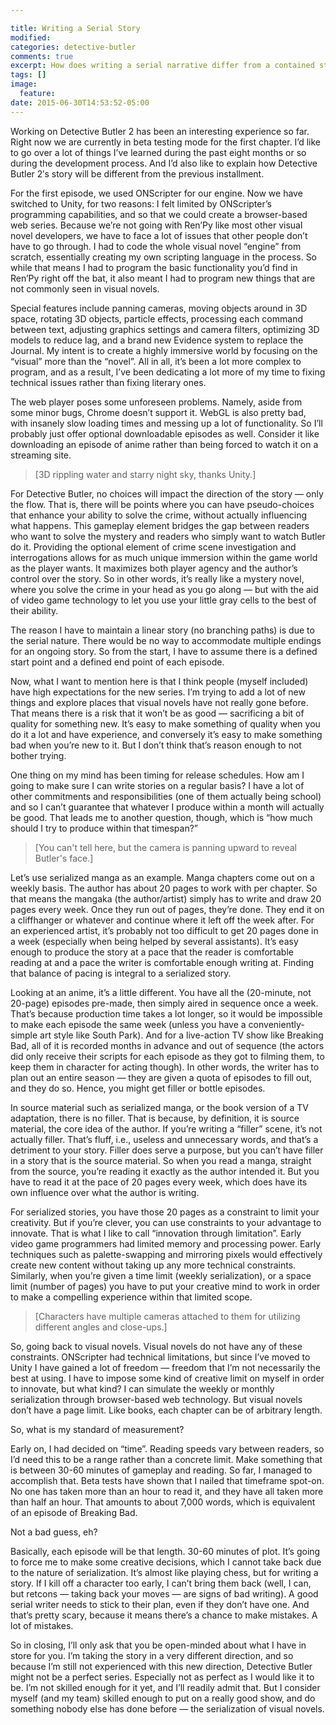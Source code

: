 ```yaml
---

title: Writing a Serial Story
modified:
categories: detective-butler
comments: true
excerpt: How does writing a serial narrative differ from a contained story?
tags: []
image:
  feature:
date: 2015-06-30T14:53:52-05:00
---
```


Working on Detective Butler 2 has been an interesting experience so far. Right now we are currently in beta testing mode for the first chapter. I’d like to go over a lot of things I’ve learned during the past eight months or so during the development process. And I’d also like to explain how Detective Butler 2′s story will be different from the previous installment.

For the first episode, we used ONScripter for our engine. Now we have switched to Unity, for two reasons: I felt limited by ONScripter’s programming capabilities, and so that we could create a browser-based web series. Because we’re not going with Ren’Py like most other visual novel developers, we have to face a lot of issues that other people don’t have to go through. I had to code the whole visual novel “engine” from scratch, essentially creating my own scripting language in the process. So while that means I had to program the basic functionality you’d find in Ren’Py right off the bat, it also meant I had to program new things that are not commonly seen in visual novels.

Special features include panning cameras, moving objects around in 3D space, rotating 3D objects, particle effects, processing each command between text, adjusting graphics settings and camera filters, optimizing 3D models to reduce lag, and a brand new Evidence system to replace the Journal. My intent is to create a highly immersive world by focusing on the “visual” more than the “novel”. All in all, it’s been a lot more complex to program, and as a result, I’ve been dedicating a lot more of my time to fixing technical issues rather than fixing literary ones.

The web player poses some unforeseen problems. Namely, aside from some minor bugs, Chrome doesn’t support it. WebGL is also pretty bad, with insanely slow loading times and messing up a lot of functionality. So I’ll probably just offer optional downloadable episodes as well. Consider it like downloading an episode of anime rather than being forced to watch it on a streaming site.

> [3D rippling water and starry night sky, thanks Unity.]

For Detective Butler, no choices will impact the direction of the story — only the flow. That is, there will be points where you can have pseudo-choices that enhance your ability to solve the crime, without actually influencing what happens. This gameplay element bridges the gap between readers who want to solve the mystery and readers who simply want to watch Butler do it. Providing the optional element of crime scene investigation and interrogations allows for as much unique immersion within the game world as the player wants. It maximizes both player agency and the author’s control over the story. So in other words, it’s really like a mystery novel, where you solve the crime in your head as you go along — but with the aid of video game technology to let you use your little gray cells to the best of their ability.

The reason I have to maintain a linear story (no branching paths) is due to the serial nature. There would be no way to accommodate multiple endings for an ongoing story. So from the start, I have to assume there is a defined start point and a defined end point of each episode.

Now, what I want to mention here is that I think people (myself included) have high expectations for the new series. I’m trying to add a lot of new things and explore places that visual novels have not really gone before. That means there is a risk that it won’t be as good — sacrificing a bit of quality for something new. It’s easy to make something of quality when you do it a lot and have experience, and conversely it’s easy to make something bad when you’re new to it. But I don’t think that’s reason enough to not bother trying.

One thing on my mind has been timing for release schedules. How am I going to make sure I can write stories on a regular basis? I have a lot of other commitments and responsibilities (one of them actually being school) and so I can’t guarantee that whatever I produce within a month will actually be good. That leads me to another question, though, which is “how much should I try to produce within that timespan?”

> [You can't tell here, but the camera is panning upward to reveal Butler's face.]

Let’s use serialized manga as an example. Manga chapters come out on a weekly basis. The author has about 20 pages to work with per chapter. So that means the mangaka (the author/artist) simply has to write and draw 20 pages every week. Once they run out of pages, they’re done. They end it on a cliffhanger or whatever and continue where it left off the week after. For an experienced artist, it’s probably not too difficult to get 20 pages done in a week (especially when being helped by several assistants). It’s easy enough to produce the story at a pace that the reader is comfortable reading at and a pace the writer is comfortable enough writing at. Finding that balance of pacing is integral to a serialized story.

Looking at an anime, it’s a little different. You have all the (20-minute, not 20-page) episodes pre-made, then simply aired in sequence once a week. That’s because production time takes a lot longer, so it would be impossible to make each episode the same week (unless you have a conveniently-simple art style like South Park). And for a live-action TV show like Breaking Bad, all of it is recorded months in advance and out of sequence (the actors did only receive their scripts for each episode as they got to filming them, to keep them in character for acting though). In other words, the writer has to plan out an entire season — they are given a quota of episodes to fill out, and they do so. Hence, you might get filler or bottle episodes.

In source material such as serialized manga, or the book version of a TV adaptation, there is no filler. That is because, by definition, it is source material, the core idea of the author. If you’re writing a “filler” scene, it’s not actually filler. That’s fluff, i.e., useless and unnecessary words, and that’s a detriment to your story. Filler does serve a purpose, but you can’t have filler in a story that is the source material. So when you read a manga, straight from the source, you’re reading it exactly as the author intended it. But you have to read it at the pace of 20 pages every week, which does have its own influence over what the author is writing.

For serialized stories, you have those 20 pages as a constraint to limit your creativity. But if you’re clever, you can use constraints to your advantage to innovate. That is what I like to call “innovation through limitation”. Early video game programmers had limited memory and processing power. Early techniques such as palette-swapping and mirroring pixels would effectively create new content without taking up any more technical constraints. Similarly, when you’re given a time limit (weekly serialization), or a space limit (number of pages) you have to put your creative mind to work in order to make a compelling experience within that limited scope.

> [Characters have multiple cameras attached to them for utilizing different angles and close-ups.]

So, going back to visual novels. Visual novels do not have any of these constraints. ONScripter had technical limitations, but since I’ve moved to Unity I have gained a lot of freedom — freedom that I’m not necessarily the best at using. I have to impose some kind of creative limit on myself in order to innovate, but what kind? I can simulate the weekly or monthly serialization through browser-based web technology. But visual novels don’t have a page limit. Like books, each chapter can be of arbitrary length.

So, what is my standard of measurement?

Early on, I had decided on “time”. Reading speeds vary between readers, so I’d need this to be a range rather than a concrete limit. Make something that is between 30-60 minutes of gameplay and reading. So far, I managed to accomplish that. Beta tests have shown that I nailed that timeframe spot-on. No one has taken more than an hour to read it, and they have all taken more than half an hour. That amounts to about 7,000 words, which is equivalent of an episode of Breaking Bad.

Not a bad guess, eh?

Basically, each episode will be that length. 30-60 minutes of plot. It’s going to force me to make some creative decisions, which I cannot take back due to the nature of serialization. It’s almost like playing chess, but for writing a story. If I kill off a character too early, I can’t bring them back (well, I can, but retcons — taking back your moves — are signs of bad writing). A good serial writer needs to stick to their plan, even if they don’t have one. And that’s pretty scary, because it means there’s a chance to make mistakes. A lot of mistakes.

So in closing, I’ll only ask that you be open-minded about what I have in store for you. I’m taking the story in a very different direction, and so because I’m still not experienced with this new direction, Detective Butler might not be a perfect series. Especially not as perfect as I would like it to be. I’m not skilled enough for it yet, and I’ll readily admit that. But I consider myself (and my team) skilled enough to put on a really good show, and do something nobody else has done before — the serialization of visual novels.
